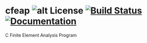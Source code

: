 # cfeap ![alt License](https://dl.dropboxusercontent.com/s/cul64jahsd3cg14/license.svg?dl=0) [![Build Status](https://travis-ci.org/pbtrung/cfeap.svg?branch=master)](https://travis-ci.org/pbtrung/cfeap) [![Documentation](https://codedocs.xyz/pbtrung/cfeap.svg)](https://codedocs.xyz/pbtrung/cfeap)

C Finite Element Analysis Program
